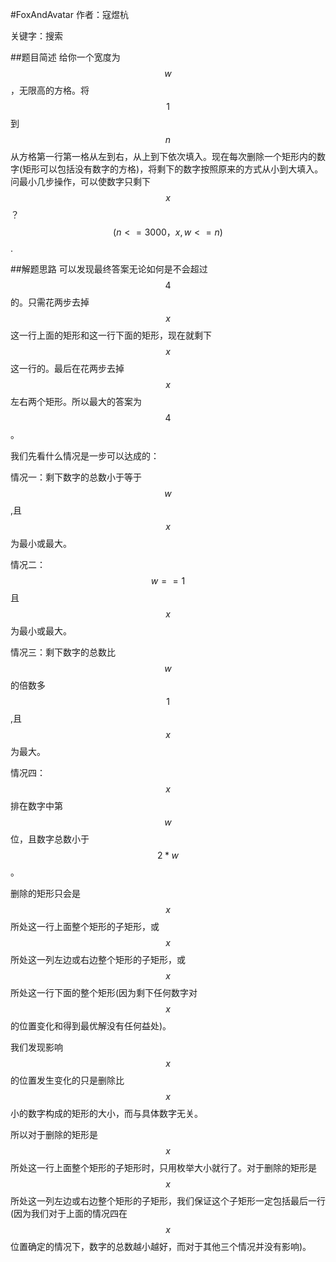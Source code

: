 #FoxAndAvatar
作者：寇煜杭

关键字：搜索

##题目简述
 给你一个宽度为$$w$$，无限高的方格。将$$1$$到$$n$$从方格第一行第一格从左到右，从上到下依次填入。现在每次删除一个矩形内的数字(矩形可以包括没有数字的方格)，将剩下的数字按照原来的方式从小到大填入。问最小几步操作，可以使数字只剩下$$x$$？$$(n<=3000，x,w<=n)$$.

##解题思路
  可以发现最终答案无论如何是不会超过$$4$$的。只需花两步去掉$$x$$这一行上面的矩形和这一行下面的矩形，现在就剩下$$x$$这一行的。最后在花两步去掉$$x$$左右两个矩形。所以最大的答案为$$4$$。

我们先看什么情况是一步可以达成的：

情况一：剩下数字的总数小于等于$$w$$,且$$x$$为最小或最大。

情况二：$$w==1$$且$$x$$为最小或最大。

情况三：剩下数字的总数比$$w$$的倍数多$$1$$,且$$x$$为最大。

情况四：$$x$$排在数字中第$$w$$位，且数字总数小于$$2*w$$。

删除的矩形只会是$$x$$所处这一行上面整个矩形的子矩形，或$$x$$所处这一列左边或右边整个矩形的子矩形，或$$x$$所处这一行下面的整个矩形(因为剩下任何数字对$$x$$的位置变化和得到最优解没有任何益处)。

我们发现影响$$x$$的位置发生变化的只是删除比$$x$$小的数字构成的矩形的大小，而与具体数字无关。

所以对于删除的矩形是$$x$$所处这一行上面整个矩形的子矩形时，只用枚举大小就行了。对于删除的矩形是$$x$$所处这一列左边或右边整个矩形的子矩形，我们保证这个子矩形一定包括最后一行(因为我们对于上面的情况四在$$x$$位置确定的情况下，数字的总数越小越好，而对于其他三个情况并没有影响)。